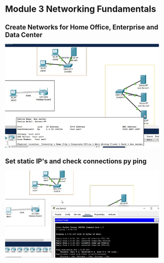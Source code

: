 # Module 3 Networking Fundamentals  
## Create Networks for Home Office, Enterprise and Data Center  

![3_1](https://raw.githubusercontent.com/3u128/DevOps_online_Kyiv_2022Q1/main/m3/task3.1/3_1_1.jpg)

## Set static IP's and check connections py ping  

![3_2](https://raw.githubusercontent.com/3u128/DevOps_online_Kyiv_2022Q1/main/m3/task3.1/3_1_2.jpg)

